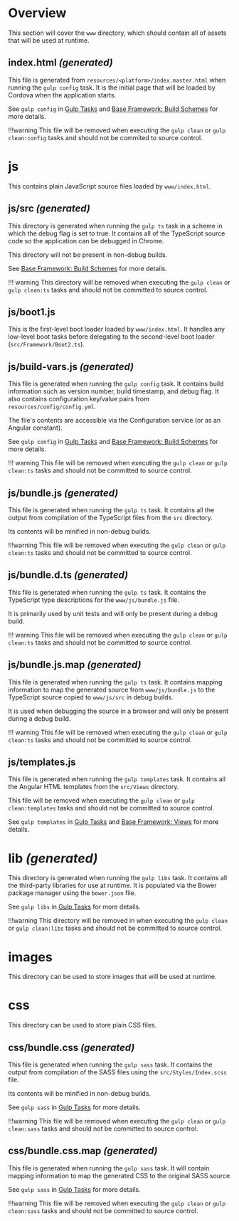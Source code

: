 # Overview

This section will cover the `www` directory, which should contain all of assets that will be used at runtime.

## index.html _(generated)_

This file is generated from `resources/<platform>/index.master.html` when running the `gulp config` task. It is the initial page that will be loaded by Cordova when the application starts.

See `gulp config` in [Gulp Tasks](gulp-tasks.md#gulp-config) and [Base Framework: Build Schemes](base-framework.md#build-scemes) for more details.

!!!warning
	This file will be removed when executing the `gulp clean` or `gulp clean:config` tasks and should not be commited to source control.

# js

This contains plain JavaScript source files loaded by `www/index.html`.

## js/src _(generated)_

This directory is generated when running the `gulp ts` task in a scheme in which the debug flag is set to true. It contains all of the TypeScript source code so the application can be debugged in Chrome.

This directory will not be present in non-debug builds.

See [Base Framework: Build Schemes](base-framework.md#build-scemes) for more details.

!!! warning
	This directory will be removed when executing the `gulp clean` or `gulp clean:ts` tasks and should not be committed to source control.

## js/boot1.js

This is the first-level boot loader loaded by `www/index.html`. It handles any low-level boot tasks before delegating to the second-level boot loader (`src/Framework/Boot2.ts`).

## js/build-vars.js _(generated)_

This file is generated when running the `gulp config` task. It contains build information such as version number, build timestamp, and debug flag. It also contains configuration key/value pairs from `resources/config/config.yml`.

The file's contents are accessible via the Configuration service (or as an Angular constant).

See `gulp config` in [Gulp Tasks](gulp-tasks.md#gulp-config) and [Base Framework: Build Schemes](base-framework.md#build-scemes) for more details.

!!! warning
	This file will be removed when executing the `gulp clean` or `gulp clean:ts` tasks and should not be committed to source control.

## js/bundle.js _(generated)_

This file is generated when running the `gulp ts` task. It contains all the output from compilation of the TypeScript files from the `src` directory.

Its contents will be minified in non-debug builds.

!!!warning
	This file will be removed when executing the `gulp clean` or `gulp clean:ts` tasks and should not be committed to source control.

## js/bundle.d.ts _(generated)_

This file is generated when running the `gulp ts` task. It contains the TypeScript type descriptions for the `www/js/bundle.js` file.

It is primarily used by unit tests and will only be present during a debug build.

!!! warning
	This file will be removed when executing the `gulp clean` or `gulp clean:ts` tasks and should not be committed to source control.

## js/bundle.js.map _(generated)_

This file is generated when running the `gulp ts` task. It contains mapping information to map the generated source from `www/js/bundle.js` to the TypeScript source copied to `www/js/src` in debug builds.

It is used when debugging the source in a browser and will only be present during a debug build.

!!! warning
	This file will be removed when executing the `gulp clean` or `gulp clean:ts` tasks and should not be committed to source control.

## js/templates.js

This file is generated when running the `gulp templates` task. It contains all the Angular HTML templates from the `src/Views` directory.

This file will be removed when executing the `gulp clean` or `gulp clean:templates` tasks and should not be committed to source control.

See `gulp templates` in [Gulp Tasks](gulp-tasks.md#gulp-templates) and [Base Framework: Views](base-framework.md#views) for more details.

# lib _(generated)_

This directory is generated when running the `gulp libs` task. It contains all the third-party libraries for use at runtime. It is populated via the Bower package manager using the `bower.json` file.

See `gulp libs` in [Gulp Tasks](gulp-tasks.md#gulp-libs) for more details.

!!!warning
	This directory will be removed in when executing the `gulp clean` or `gulp clean:libs` tasks and should not be committed to source control.

# images

This directory can be used to store images that will be used at runtime.

# css

This directory can be used to store plain CSS files.

## css/bundle.css _(generated)_

This file is generated when running the `gulp sass` task. It contains the output from compilation of the SASS files using the `src/Styles/Index.scss` file.

Its contents will be minified in non-debug builds.

See `gulp sass` in [Gulp Tasks](gulp-tasks.md#gulp-sass) for more details.

!!!warning
	This file will be removed when executing the `gulp clean` or `gulp clean:sass` tasks and should not be committed to source control.

## css/bundle.css.map _(generated)_

This file is generated when running the `gulp sass` task. It will contain mapping information to map the generated CSS to the original SASS source.

See `gulp sass` in [Gulp Tasks](gulp-tasks.md#gulp-sass) for more details.

!!!warning
	This file will be removed when executing the `gulp clean` or `gulp clean:sass` tasks and should not be committed to source control.
